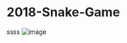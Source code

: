 # 2018-Snake-Game
ssss
![image](https://user-images.githubusercontent.com/67571491/87245261-f1ceb280-c47e-11ea-8be4-66b3d9acf356.png)
